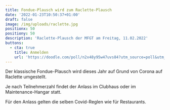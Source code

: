 ```yaml
---
title: Fondue-Plausch wird zum Raclette-Plausch
date: '2022-01-23T10:50:37+01:00'
draft: false
image: /img/uploads/raclette.jpg
positionx: 50
positiony: 50
description: 'Raclette-Plausch der MFGT am Freitag, 11.02.2022'
buttons:
  - cta: true
    title: Anmelden
    url: 'https://doodle.com/poll/n2x48y95w47uvs84?utm_source=poll&utm_medium=link'
---
```

Der klassische Fondue-Plausch wird dieses Jahr auf Grund von Corona auf Raclette umgestellt.

Je nach Teilnehmerzahl findet der Anlass im Clubhaus oder im Maintenance-Hangar statt.

Für den Anlass gelten die selben Covid-Reglen wie für Restaurants.
